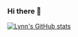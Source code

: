 ### Hi there 👋

<!--
**iamlinhui/iamlinhui** is a ✨ _special_ ✨ repository because its `README.md` (this file) appears on your GitHub profile.

Here are some ideas to get you started:

- 🔭 I’m currently working on ...
- 🌱 I’m currently learning ...
- 👯 I’m looking to collaborate on ...
- 🤔 I’m looking for help with ...
- 💬 Ask me about ...
- 📫 How to reach me: ...
- 😄 Pronouns: ...
- ⚡ Fun fact: ...
-->
[![Lynn's GitHub stats](https://github-readme-stats.vercel.app/api?username=iamlinhui)](https://github.com/anuraghazra/github-readme-stats)
